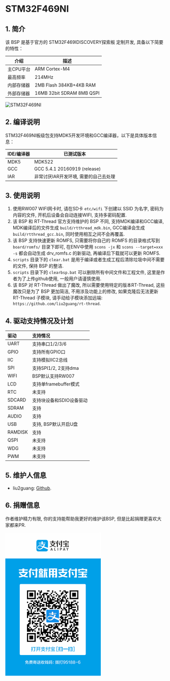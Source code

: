 #  STM32F469NI

## 1. 简介

该 BSP 是基于官方的 STM32F469IDISCOVERY探索板 定制开发, 具备以下简要的特性：

| 介绍 | 描述 |
| ---- | ---- |
| 主CPU平台 | ARM Cortex-M4 |
| 最高频率 | 214MHz |
| 内部存储器 | 2MB Flash 384KB+4KB RAM |
| 外部存储器 | 16MB 32bit SDRAM 8MB QSPI |

![STM32F469NI](https://i.imgur.com/4YN7mOR.png)

## 2. 编译说明

STM32F469NI板级包支持MDK5开发环境和GCC编译器，以下是具体版本信息：

| IDE/编译器 | 已测试版本 |
| ---------- | --------- |
| MDK5 | MDK522 |
| GCC | GCC 5.4.1 20160919 (release) |
| IAR | 非常讨厌IAR开发环境, 需要的自己去处理 |

## 3. 使用说明

1. 使用RW007 WIFI网卡时, 请在SD卡 `etc/wifi` 下创建以 SSID 为名字, 密码为内容的文件, 开机后设备会自动连接WIFI, 支持多密码配置. 
2. 该 BSP 和 RT-Thread 官方支持维护的 BSP 不同, 支持MDK编译和GCC编译, MDK编译后的文件生成 `build/rtthread_mdk.bin`, GCC编译会生成 `build/rtthread_gcc.bin`, 同时使用相互之间不会再覆盖. 
3. 该 BSP 支持快速更新 ROMFS, 只需要将你自己的 ROMFS 的目录格式写到 `board/romfs/` 目录下即可, 在ENV中使用 `scons -jx` 和 `scons --target=xxx -s` 都会自动生成 drv_romfs.c 的新驱动, 再编译后下载就可以更新 ROMFS. 
4. `scripts` 目录下的 `clear.bat` 是用于编译或者生成工程后清除垃圾中间不需要的文件, 保持 BSP 的整洁.
5. `scripts` 目录下的 `clearbsp.bat` 可以删除所有中间文件和工程文件, 这里是作者为了上传github使用, 一般用户请谨慎使用.
6. 该 BSP 对 RT-Thread 做出了魔改, 所以需要使用特定的版本RT-Thread, 这些魔改只是为了 BSP 更加简洁, 不用涉及功能上的修改, 如果克隆后无法更新 RT-Thread 子模块, 请手动给子模块添加远端: `https://github.com/liu2guang/rt-thread`.   

## 4. 驱动支持情况及计划

| 驱动 | 支持情况  |
| :------ | :----  |
| UART | 支持串口1/2/3/6 |
| GPIO | 支持所有GPIO口 |
| IIC | 支持模拟IIC2总线 |
| SPI | 支持SPI1/2, 2支持dma |
| WIFI | BSP默认支持RW007 |
| LCD | 支持单framebuffer模式 |
| RTC | 未支持 |
| SDCARD | 支持块设备和SDIO设备驱动 |
| SDRAM | 支持 |
| AUDIO | 支持 |
| USB | 支持, BSP默认开启U盘 | |
| RAMDISK | 支持 |
| QSPI | 未支持 |
| WDG | 未支持 |
| PWM | 未支持 |

## 5. 维护人信息
- liu2guang: [Github](https://github.com/liu2guang). 

## 6. 捐赠信息
作者维护精力有限, 你的支持能帮助我更好的维护该BSP, 但是比起捐赠更喜欢大家都来PR. 

![STM32F469NI](scripts/zfb.png)
